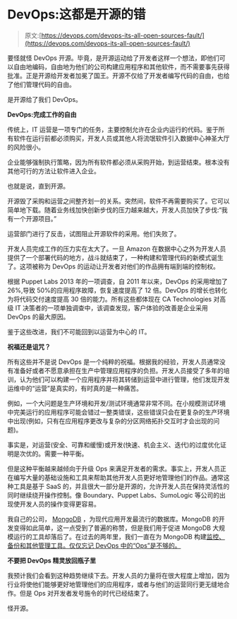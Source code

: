 # DevOps:这都是开源的错

> 原文:[https://devops.com/devops-its-all-open-sources-fault/](https://devops.com/devops-its-all-open-sources-fault/)

要怪就怪 DevOps 开源。毕竟，是开源运动给了开发者这样一个想法，即他们可以自由地编码，自由地为他们的公司构建应用程序和其他软件，而不需要事先获得批准。正是开源给开发者加冕了国王。开源不仅给了开发者编写代码的自由，也给了他们管理代码的自由。

是开源给了我们 DevOps。

**DevOps:完成工作的自由**

传统上，IT 运营是一项专门的任务，主要控制允许在企业内运行的代码。鉴于所有软件在运行前都必须购买，开发人员或其他人将流氓软件引入数据中心神圣大厅的风险很小。

企业能够强制执行策略，因为所有软件都必须从采购开始，到运营结束。根本没有其他可行的方法让软件进入企业。

也就是说，直到开源。

开源毁了采购和运营之间整齐划一的关系。突然间，软件不再需要购买了。它可以简单地下载。随着业务线加快创新步伐的压力越来越大，开发人员加快了步伐:“我有一个开源项目。”

运营部门进行了反击，试图阻止开源软件的采用。他们失败了。

开发人员完成工作的压力实在太大了。一旦 Amazon 在数据中心之外为开发人员提供了一个部署代码的地方，战斗就结束了，一种构建和管理代码的新模式诞生了。这项被称为 DevOps 的运动让开发者对他们的作品拥有端到端的控制权。

根据 Puppet Labs 2013 年的一项调查，自 2011 年以来，DevOps 的采用增加了 26%,导致 50%的应用程序故障，恢复速度提高了 12 倍。DevOps 的增长也转化为将代码交付速度提高 30 倍的能力。所有这些都体现在 CA Technologies 对高级 IT 决策者的一项单独调查中，该调查发现，客户体验的改善是企业采用 DevOps 的最大原因。

鉴于这些改进，我们不可能回到以运营为中心的 IT。

**祝福还是诅咒？**

所有这些并不是说 DevOps 是一个纯粹的祝福。根据我的经验，开发人员通常没有准备好或者不愿意承担在生产中管理应用程序的负担。开发人员接受了多年的培训，认为他们可以构建一个应用程序并将其转储到运营中进行管理，他们发现开发运维中的“运营”是真实的，有时真的是一种痛苦。

例如，一个大问题是生产环境和开发/测试环境通常非常不同。在小规模测试环境中完美运行的应用程序可能会错过一整类错误，这些错误只会在更复杂的生产环境中出现(例如，只有在应用程序更改与复杂的分区网络拓扑交互时才会出现的问题)。

事实是，对运营(安全、可靠和缓慢)或开发(快速、机会主义、迭代)的过度优化证明是次优的。需要一种平衡。

但是这种平衡越来越倾向于升级 Ops 来满足开发者的需求。事实上，开发人员正在编写大量的基础设施和工具来帮助其他开发人员更好地管理他们的作品。通常这种工具是基于 SaaS 的，并且很大一部分是开源的，允许开发人员在保持灵活性的同时继续绕开操作控制。像 Boundary、Puppet Labs、SumoLogic 等公司的出现使开发人员的操作变得更容易。

我自己的公司， [MongoDB](https://www.mongodb.com) ，为现代应用开发最流行的数据库。MongoDB 的开发变得如此简单，这一点受到了普遍的称赞，但是我们用于促进 MongoDB 大规模运行的工具却落后了。在过去的两年里，我们一直在为 MongoDB 构建[监控、备份和其他管理工具。仅仅忘记 DevOps 中的“Ops”是不够的。]( https://mms.mongodb.com/?pk_campaign=devops-com-blame-oss-02-14 )

**不要把 DevOps 精灵放回瓶子里**

我预计我们会看到这种趋势继续下去。开发人员的力量将在很大程度上增加，因为行业将使他们能够更好地管理他们的应用程序，或者与他们的运营同行更无缝地合作。但是 Ops 对开发者发号施令的时代已经结束了。

怪开源。